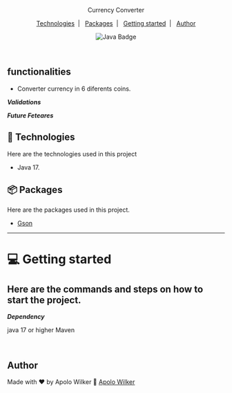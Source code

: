 
<p align="center">
  Currency Converter
</p>

<p align="center">
  <a href="#-technologies">Technologies</a>&nbsp;&nbsp;|&nbsp;&nbsp;
  <a href="#-packages">Packages</a>&nbsp;&nbsp;|&nbsp;&nbsp;
  <a href="#-getting-started">Getting started</a>&nbsp;&nbsp;|&nbsp;&nbsp;
  <a href="#author">Author</a>
</p>


<p align="center">
  <img alt="Java Badge" src="https://img.shields.io/badge/Java-blue"/>
<!--   <img alt="License" src="https://img.shields.io/badge/ReactNative-gray"/> -->
<!--   <img alt="License" src="https://img.shields.io/badge/MIT-green"/> -->
</p>

<br>

<p align="center">
<!--   <img alt="ToDo App Screen" src="./.github/capa_project_todo.gif" width="50%"> -->
</p>


## functionalities

- Converter currency in 6 diferents coins.

***Validations***



***Future Feteares***



## 🧰 Technologies
Here are the technologies used in this project

- Java 17.

## 📦 Packages
Here are the packages used in this project.
- <a href="https://mvnrepository.com/artifact/com.google.code.gson/gson/2.11.0" target="_blank">Gson </a>
---

# 💻 Getting started
Here are the commands and steps on how to start the project.
---

***Dependency***

java 17 or higher
Maven

<br/>

## Author
Made with ♥ by Apolo Wilker 🚀 <a href="https://github.com/APOLOWILKER" target="_blank">Apolo Wilker</a>
